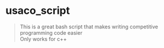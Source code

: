 # usaco_script
>This is a great bash script that makes writing competitive programming code easier <br />
>Only works for c++
